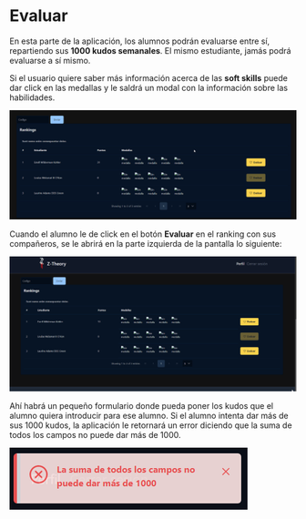 # Evaluar

En esta parte de la aplicación, los alumnos podrán evaluarse entre sí, repartiendo sus **1000 kudos semanales**. El mismo estudiante, jamás podrá evaluarse a sí mismo.

Si el usuario quiere saber más información acerca de las **soft skills** puede dar click en las medallas y le saldrá un modal con la información sobre las habilidades.

![Ejemplo soft skills](../../images/student/evaluation/student_soft_skills.gif)


Cuando el alumno le de click en el botón **Evaluar** en el ranking con sus compañeros, se le abrirá en la parte izquierda de la pantalla lo siguiente: 

![Ejemplo de evaluacion](../../images/student/evaluation/student_evaluation.gif)

Ahí habrá un pequeño formulario donde pueda poner los kudos que el alumno quiera introducir para ese alumno. Si el alumno intenta dar más de sus 1000 kudos, la aplicación le retornará un error diciendo que la suma de todos los campos no puede dar más de 1000.

![Ejemplo de error](../../images/student/evaluation/student_error_evaluation_kudos.png)
